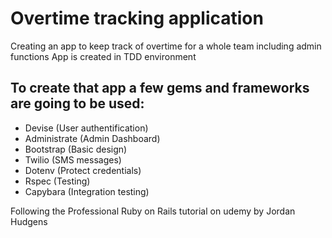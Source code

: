 # Overtime tracking application
Creating an app to keep track of overtime for a whole team including admin functions
App is created in TDD environment

## To create that app a few gems and frameworks are going to be used:
- Devise (User authentification)
- Administrate (Admin Dashboard)
- Bootstrap (Basic design)
- Twilio (SMS messages)
- Dotenv (Protect credentials)
- Rspec (Testing)
- Capybara (Integration testing)


Following the Professional Ruby on Rails tutorial on udemy by Jordan Hudgens
